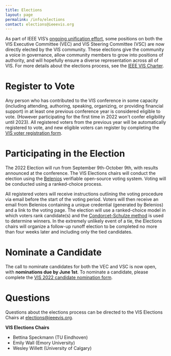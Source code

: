 ```yaml
---
title: Elections
layout: page
permalink: /info/elections
contact: elections@ieeevis.org
---
```


As part of IEEE VIS’s [ongoing unification effort](http://ieeevis.org/year/2020/blog/things-are-changing-2021), some positions on both the VIS Executive Committee (VEC) and VIS Steering Committee (VSC) are now directly elected by the VIS community. These elections give the community a voice in governance, allow community members to grow into positions of authority, and will hopefully ensure a diverse representation across all of VIS. For more details about the elections process, see the [IEEE VIS Charter](/governance/IEEE-governance-structure).

# Register to Vote
Any person who has contributed to the VIS conference in some capacity (including attending, authoring, speaking, organizing, or providing financial support) in at least one previous conference year is considered eligible to vote. (However participating for the first time in 2022 won't confer eligibility until 2023). All registered voters from the previous year will be automatically registered to vote, and new eligible voters can register by completing the [VIS voter registration form](https://forms.gle/mD6WGgCc9nCpCRXX9).

# Participating in the Election
The 2022 Election will run from September 9th-October 9th, with results announced at the conference. The VIS Elections chairs will conduct the election using the [Belenios](https://www.belenios.org/) verifiable open-source voting system. Voting will be conducted using a ranked-choice process. 

All registered voters will receive instructions outlining the voting procedure via email before the start of the voting period. Voters will then receive an email from Belenios containing a unique credential (generated by Belenios) and a link to the voting page. The election will use a ranked-choice model in which voters rank candidate(s) and the [Condorcet-Schulze method](https://en.wikipedia.org/wiki/Schulze_method) is used to determine winners. In the extremely unlikely event of a tie, the Elections chairs will organize a follow-up runoff election to be completed no more than four weeks later and including only the tied candidates.

# Nominate a Candidate
The call to nominate candidates for both the VEC and VSC is now open, with **nominations due by June 1st**. To nominate a candidate, please complete the [VIS 2022 candidate nomination form](https://forms.gle/zufCbHM4Puky7JKJ6). 

# Questions
Questions about the elections process can be directed to the VIS Elections Chairs at [elections@ieeevis.org](mailto:elections@ieeevis.org).

**VIS Elections Chairs**
* Bettina Speckmann (TU Eindhoven)
* Emily Wall (Emory University)
* Wesley Willett (University of Calgary)
